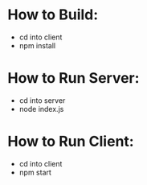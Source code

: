 # How to Build:
* cd into client
* npm install


# How to Run Server:
* cd into server
* node index.js


# How to Run Client:
* cd into client
* npm start


